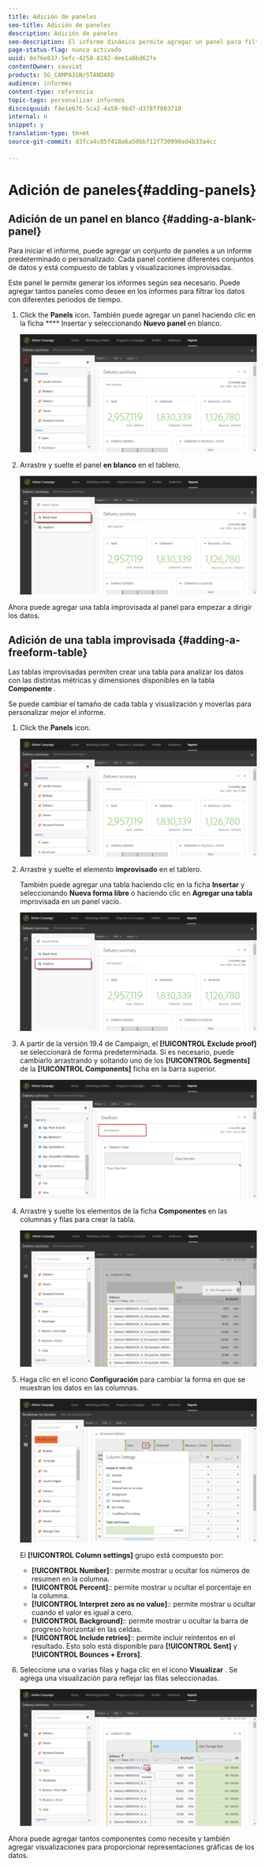```yaml
---
title: Adición de paneles
seo-title: Adición de paneles
description: Adición de paneles
seo-description: El informe dinámico permite agregar un panel para filtrar mejor los datos en función del período de tiempo seleccionado.
page-status-flag: nunca activado
uuid: 8e76e837-5efc-4250-8192-dee1a0bd62fe
contentOwner: sauviat
products: SG_CAMPAIGN/STANDARD
audience: informes
content-type: referencia
topic-tags: personalizar informes
discoiquuid: f4e1e676-5ca2-4a58-96d7-d378ff803710
internal: n
snippet: y
translation-type: tm+mt
source-git-commit: d3fca4c85f418a6a50bbf12f730990ad4b33a4cc

---
```



# Adición de paneles{#adding-panels}

## Adición de un panel en blanco {#adding-a-blank-panel}

Para iniciar el informe, puede agregar un conjunto de paneles a un informe predeterminado o personalizado. Cada panel contiene diferentes conjuntos de datos y está compuesto de tablas y visualizaciones improvisadas.

Este panel le permite generar los informes según sea necesario. Puede agregar tantos paneles como desee en los informes para filtrar los datos con diferentes períodos de tiempo.

1. Click the **Panels** icon. También puede agregar un panel haciendo clic en la ficha **** Insertar y seleccionando **Nuevo panel** en blanco.

   ![](assets/dynamic_report_panel_1.png)

1. Arrastre y suelte el panel **en blanco** en el tablero.

   ![](assets/dynamic_report_panel.png)

Ahora puede agregar una tabla improvisada al panel para empezar a dirigir los datos.

## Adición de una tabla improvisada {#adding-a-freeform-table}

Las tablas improvisadas permiten crear una tabla para analizar los datos con las distintas métricas y dimensiones disponibles en la tabla **Componente** .

Se puede cambiar el tamaño de cada tabla y visualización y moverlas para personalizar mejor el informe.

1. Click the **Panels** icon.

   ![](assets/dynamic_report_panel_1.png)

1. Arrastre y suelte el elemento **improvisado** en el tablero.

   También puede agregar una tabla haciendo clic en la ficha **Insertar** y seleccionando **Nueva forma libre** o haciendo clic en **Agregar una tabla** improvisada en un panel vacío.

   ![](assets/dynamic_report_panel_2.png)

1. A partir de la versión 19.4 de Campaign, el **[!UICONTROL Exclude proof]** se seleccionará de forma predeterminada. Si es necesario, puede cambiarlo arrastrando y soltando uno de los **[!UICONTROL Segments]** de la **[!UICONTROL Components]** ficha en la barra superior.

   ![](assets/dynamic_report_panel_3.png)

1. Arrastre y suelte los elementos de la ficha **Componentes** en las columnas y filas para crear la tabla.

   ![](assets/dynamic_report_freeform_3.png)

1. Haga clic en el icono **Configuración** para cambiar la forma en que se muestran los datos en las columnas.

   ![](assets/dynamic_report_freeform_4.png)

   El **[!UICONTROL Column settings]** grupo está compuesto por:

   * **[!UICONTROL Number]**:: permite mostrar u ocultar los números de resumen en la columna.
   * **[!UICONTROL Percent]**:: permite mostrar u ocultar el porcentaje en la columna.
   * **[!UICONTROL Interpret zero as no value]**:: permite mostrar u ocultar cuando el valor es igual a cero.
   * **[!UICONTROL Background]**:: permite mostrar u ocultar la barra de progreso horizontal en las celdas.
   * **[!UICONTROL Include retries]**:: permite incluir reintentos en el resultado. Esto solo está disponible para **[!UICONTROL Sent]** y **[!UICONTROL Bounces + Errors]**.

1. Seleccione una o varias filas y haga clic en el icono **Visualizar** . Se agrega una visualización para reflejar las filas seleccionadas.

   ![](assets/dynamic_report_freeform_5.png)

Ahora puede agregar tantos componentes como necesite y también agregar visualizaciones para proporcionar representaciones gráficas de los datos.
